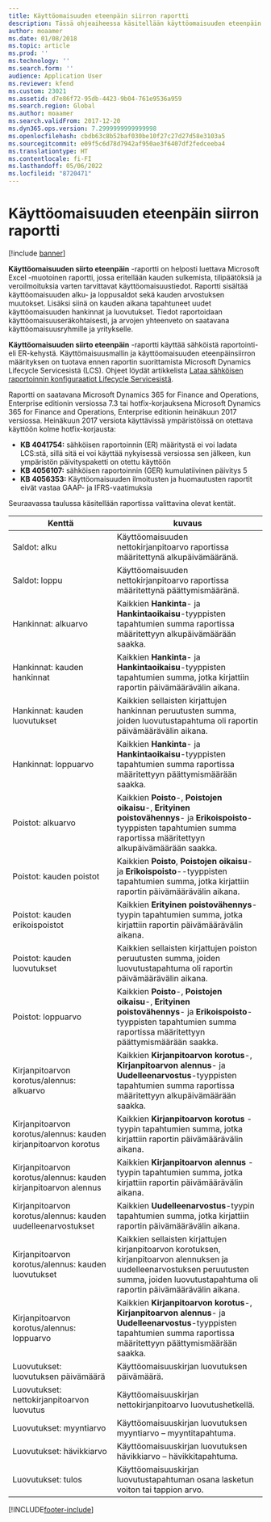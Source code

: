 ```yaml
---
title: Käyttöomaisuuden eteenpäin siirron raportti
description: Tässä ohjeaiheessa käsitellään käyttöomaisuuden eteenpäin siirron raporttia.
author: moaamer
ms.date: 01/08/2018
ms.topic: article
ms.prod: ''
ms.technology: ''
ms.search.form: ''
audience: Application User
ms.reviewer: kfend
ms.custom: 23021
ms.assetid: d7e86f72-95db-4423-9b04-761e9536a959
ms.search.region: Global
ms.author: moaamer
ms.search.validFrom: 2017-12-20
ms.dyn365.ops.version: 7.2999999999999998
ms.openlocfilehash: cbdb63c8b52baf030be10f27c27d27d58e3103a5
ms.sourcegitcommit: e09f5c6d78d7942af950ae3f6407df2fedceeba4
ms.translationtype: HT
ms.contentlocale: fi-FI
ms.lasthandoff: 05/06/2022
ms.locfileid: "8720471"
---
```

# <a name="fixed-assets-roll-forward-report"></a>Käyttöomaisuuden eteenpäin siirron raportti

[!include [banner](../includes/banner.md)]

**Käyttöomaisuuden siirto eteenpäin** -raportti on helposti luettava Microsoft Excel -muotoinen raportti, jossa eritellään kauden sulkemista, tilipäätöksiä ja veroilmoituksia varten tarvittavat käyttöomaisuustiedot. Raportti sisältää käyttöomaisuuden alku- ja loppusaldot sekä kauden arvostuksen muutokset. Lisäksi siinä on kauden aikana tapahtuneet uudet käyttöomaisuuden hankinnat ja luovutukset. Tiedot raportoidaan käyttöomaisuuseräkohtaisesti, ja arvojen yhteenveto on saatavana käyttöomaisuusryhmille ja yritykselle.

**Käyttöomaisuuden siirto eteenpäin** -raportti käyttää sähköistä raportointi- eli ER-kehystä. Käyttömaisuusmallin ja käyttöomaisuuden eteenpäinsiirron määrityksen on tuotava ennen raportin suorittamista Microsoft Dynamics Lifecycle Servicesistä (LCS). Ohjeet löydät artikkelista [Lataa sähköisen raportoinnin konfiguraatiot Lifecycle Servicesistä](/dynamics365/unified-operations/dev-itpro/analytics/download-electronic-reporting-configuration-lcs).

Raportti on saatavana Microsoft Dynamics 365 for Finance and Operations, Enterprise editionin versiossa 7.3 tai hotfix-korjauksena Microsoft Dynamics 365 for Finance and Operations, Enterprise editionin heinäkuun 2017 versiossa. Heinäkuun 2017 versiota käyttävissä ympäristöissä on otettava käyttöön kolme hotfix-korjausta:

- **KB 4041754:** sähköisen raportoinnin (ER) määritystä ei voi ladata LCS:stä, sillä sitä ei voi käyttää nykyisessä versiossa sen jälkeen, kun ympäristön päivityspaketti on otettu käyttöön
- **KB 4056107:** sähköisen raportoinnin (GER) kumulatiivinen päivitys 5
- **KB 4056353:** Käyttöomaisuuden ilmoitusten ja huomautusten raportit eivät vastaa GAAP- ja IFRS-vaatimuksia

Seuraavassa taulussa käsitellään raportissa valittavina olevat kentät.


|                    Kenttä                    |                                                                                                                                kuvaus                                                                                                                                |
|---------------------------------------------|---------------------------------------------------------------------------------------------------------------------------------------------------------------------------------------------------------------------------------------------------------------------------|
|              Saldot: alku              |                                                                                           Käyttöomaisuuden nettokirjanpitoarvo raportissa määritettynä alkupäivämääränä.                                                                                           |
|              Saldot: loppu              |                                                                                            Käyttöomaisuuden nettokirjanpitoarvo raportissa määritettynä päättymismääränä.                                                                                            |
|         Hankinnat: alkuarvo         |                                                 Kaikkien <strong>Hankinta</strong>- ja <strong>Hankintaoikaisu</strong>-tyyppisten tapahtumien summa raportissa määritettyyn alkupäivämäärään saakka.                                                  |
|      Hankinnat: kauden hankinnat      |                                                 Kaikkien <strong>Hankinta</strong>- ja <strong>Hankintaoikaisu</strong>-tyyppisten tapahtumien summa, jotka kirjattiin raportin päivämäärävälin aikana.                                                  |
|       Hankinnat: kauden luovutukset        |                                                                        Kaikkien sellaisten kirjattujen hankinnan peruutusten summa, joiden luovutustapahtuma oli raportin päivämäärävälin aikana.                                                                        |
|         Hankinnat: loppuarvo         |                                                  Kaikkien <strong>Hankinta</strong>- ja <strong>Hankintaoikaisu</strong>-tyyppisten tapahtumien summa raportissa määritettyyn päättymismäärään saakka.                                                   |
|        Poistot: alkuarvo         | Kaikkien <strong>Poisto</strong>-, <strong>Poistojen oikaisu</strong>-, <strong>Erityinen poistovähennys</strong>- ja <strong>Erikoispoisto</strong>-tyyppisten tapahtumien summa raportissa määritettyyn alkupäivämäärään saakka. |
|     Poistot: kauden poistot     |                         Kaikkien <strong>Poisto</strong>, <strong>Poistojen oikaisu</strong>- ja <strong>Erikoispoisto</strong>--tyyppisten tapahtumien summa, jotka kirjattiin raportin päivämäärävälin aikana.                          |
| Poistot: kauden erikoispoistot |                                                              Kaikkien <strong>Erityinen poistovähennys</strong>-tyypin tapahtumien summa, jotka kirjattiin raportin päivämäärävälin aikana.                                                               |
|       Poistot: kauden luovutukset       |                                                                       Kaikkien sellaisten kirjattujen poiston peruutusten summa, joiden luovutustapahtuma oli raportin päivämäärävälin aikana.                                                                        |
|        Poistot: loppuarvo         |  Kaikkien <strong>Poisto</strong>-, <strong>Poistojen oikaisu</strong>-, <strong>Erityinen poistovähennys</strong>- ja <strong>Erikoispoisto</strong>-tyyppisten tapahtumien summa raportissa määritettyyn päättymismäärään saakka.  |
|    Kirjanpitoarvon korotus/alennus: alkuarvo     |                              Kaikkien <strong>Kirjanpitoarvon korotus</strong>-, <strong>Kirjanpitoarvon alennus</strong>- ja <strong>Uudelleenarvostus</strong>-tyyppisten tapahtumien summa raportissa määritettyyn alkupäivämäärään saakka.                               |
|   Kirjanpitoarvon korotus/alennus: kauden kirjanpitoarvon korotus   |                                                                    Kaikkien <strong>Kirjanpitoarvon korotus</strong> -tyypin tapahtumien summa, jotka kirjattiin raportin päivämäärävälin aikana.                                                                    |
|  Kirjanpitoarvon korotus/alennus: kauden kirjanpitoarvon alennus  |                                                                   Kaikkien <strong>Kirjanpitoarvon alennus</strong> -tyypin tapahtumien summa, jotka kirjattiin raportin päivämäärävälin aikana.                                                                   |
| Kirjanpitoarvon korotus/alennus: kauden uudelleenarvostukset  |                                                                        Kaikkien <strong>Uudelleenarvostus</strong>-tyypin tapahtumien summa, jotka kirjattiin raportin päivämäärävälin aikana.                                                                        |
|   Kirjanpitoarvon korotus/alennus: kauden luovutukset   |                                                           Kaikkien sellaisten kirjattujen kirjanpitoarvon korotuksen, kirjanpitoarvon alennuksen ja uudelleenarvostuksen peruutusten summa, joiden luovutustapahtuma oli raportin päivämäärävälin aikana.                                                           |
|    Kirjanpitoarvon korotus/alennus: loppuarvo     |                               Kaikkien <strong>Kirjanpitoarvon korotus</strong>-, <strong>Kirjanpitoarvon alennus</strong>- ja <strong>Uudelleenarvostus</strong>-tyyppisten tapahtumien summa raportissa määritettyyn päättymismäärään saakka.                                |
|          Luovutukset: luovutuksen päivämäärä           |                                                                                                                Käyttöomaisuuskirjan luovutuksen päivämäärä.                                                                                                                |
|    Luovutukset: nettokirjanpitoarvon luovutus    |                                                                                                    Käyttöomaisuuskirjan nettokirjanpitoarvo luovutushetkellä.                                                                                                    |
|            Luovutukset: myyntiarvo            |                                                                                               Käyttöomaisuuskirjan luovutuksen myyntiarvo – myyntitapahtuma.                                                                                                |
|           Luovutukset: hävikkiarvo            |                                                                                               Käyttöomaisuuskirjan luovutuksen hävikkiarvo – hävikkitapahtuma.                                                                                               |
|           Luovutukset: tulos            |                                                                                 Käyttöomaisuuskirjan luovutustapahtuman osana lasketun voiton tai tappion arvo.                                                                                 |



[!INCLUDE[footer-include](../../includes/footer-banner.md)]
